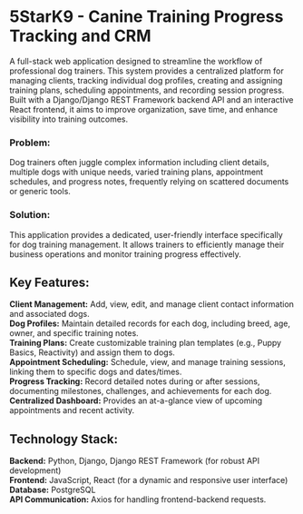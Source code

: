 # 5StarK9 - Canine Training Progress Tracking and CRM
A full-stack web application designed to streamline the workflow of professional dog trainers. This system provides a centralized platform for managing clients, tracking individual dog profiles, creating and assigning training plans, scheduling appointments, and recording session progress. Built with a Django/Django REST Framework backend API and an interactive React frontend, it aims to improve organization, save time, and enhance visibility into training outcomes.

### Problem: 
Dog trainers often juggle complex information including client details, multiple dogs with unique needs, varied training plans, appointment schedules, and progress notes, frequently relying on scattered documents or generic tools.
### Solution: 
This application provides a dedicated, user-friendly interface specifically for dog training management. It allows trainers to efficiently manage their business operations and monitor training progress effectively.

## Key Features:

**Client Management:** Add, view, edit, and manage client contact information and associated dogs.\
**Dog Profiles:** Maintain detailed records for each dog, including breed, age, owner, and specific training notes.\
**Training Plans:** Create customizable training plan templates (e.g., Puppy Basics, Reactivity) and assign them to dogs.\
**Appointment Scheduling:** Schedule, view, and manage training sessions, linking them to specific dogs and dates/times.\
**Progress Tracking:** Record detailed notes during or after sessions, documenting milestones, challenges, and achievements for each dog.\
**Centralized Dashboard:** Provides an at-a-glance view of upcoming appointments and recent activity.

## Technology Stack:

**Backend:** Python, Django, Django REST Framework (for robust API development)\
**Frontend:** JavaScript, React (for a dynamic and responsive user interface)\
**Database:** PostgreSQL\
**API Communication:** Axios for handling frontend-backend requests.